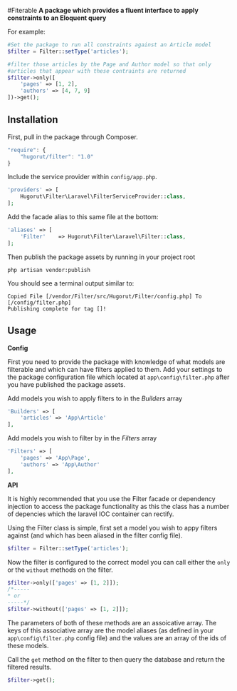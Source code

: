 #Fiterable
__A package which provides a fluent interface to apply constraints to an Eloquent query__

For example:
```php
#Set the package to run all constraints against an Article model
$filter = Filter::setType('articles');

#filter those articles by the Page and Author model so that only
#articles that appear with these contraints are returned
$filter->only([
    'pages' => [1, 2], 
    'authors' => [4, 7, 9]
])->get();
```
## Installation

First, pull in the package through Composer.

```js
"require": {
    "hugorut/filter": "1.0"
}
```

Include the service provider within `config/app.php`.

```php
'providers' => [
    Hugorut\Filter\Laravel\FilterServiceProvider::class,
];
```

Add the facade alias to this same file at the bottom:

```php
'aliases' => [
    'Filter'    => Hugorut\Filter\Laravel\Filter::class,
];
```

Then publish the package assets by running in your project root

```shell
php artisan vendor:publish
```

You should see a terminal output similar to:

```shell
Copied File [/vendor/Filter/src/Hugorut/Filter/config.php] To [/config/filter.php]
Publishing complete for tag []!
```

## Usage

__Config__

First you need to provide the package with knowledge of what models are filterable and which can have filters applied to them. Add your settings to the package configuration file which located at `app\config\filter.php` after you have published the package assets.

Add models you wish to apply filters to in the *Builders* array

```php
'Builders' => [
    'articles' => 'App\Article'
],
```

Add models you wish to filter by in the *Filters* array

```php
'Filters' => [
    'pages' => 'App\Page',
    'authors' => 'App\Author'
],
```

__API__

It is highly recommended that you use the Filter facade or dependency injection to access the package functionality as this the class has a number of depencies which the laravel IOC container can rectify. 

Using the Filter class is simple, first set a model you wish to appy filters against (and which has been aliased in the filter config file).

```php
$filter = Filter::setType('articles');
```

Now the filter is configured to the correct model you can call either the `only` or the `without` methods on the filter. 
```php
$filter->only(['pages' => [1, 2]]);
/*-----
* or
-----*/
$filter->without(['pages' => [1, 2]]);
```
The parameters of both of these methods are an assoicative array. The keys of this associative array are the model aliases (as defined in your `app\config\filter.php` config file) and the values are an array of the ids of these models.


Call the `get` method on the filter to then query the database and return the filtered results.

```php
$filter->get();
```